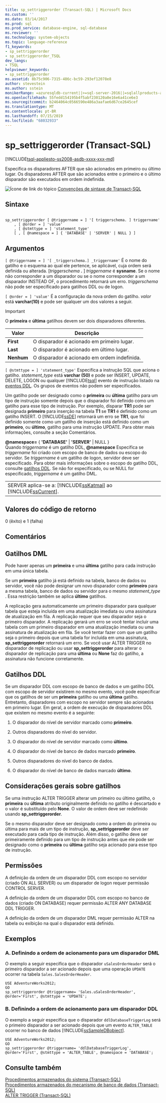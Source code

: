 ```yaml
---
title: sp_settriggerorder (Transact-SQL) | Microsoft Docs
ms.custom: ''
ms.date: 03/14/2017
ms.prod: sql
ms.prod_service: database-engine, sql-database
ms.reviewer: ''
ms.technology: system-objects
ms.topic: language-reference
f1_keywords:
- sp_settriggerorder
- sp_settriggerorder_TSQL
dev_langs:
- TSQL
helpviewer_keywords:
- sp_settriggerorder
ms.assetid: 8b75c906-7315-486c-bc59-293ef12078e8
author: stevestein
ms.author: sstein
monikerRange: =azuresqldb-current||>=sql-server-2016||=sqlallproducts-allversions||>=sql-server-linux-2017||=azuresqldb-mi-current
ms.openlocfilehash: 55fedd154195b4f5abf230120a0e16e6a41ce6e3
ms.sourcegitcommit: b2464064c0566590e486a3aafae6d67ce2645cef
ms.translationtype: MT
ms.contentlocale: pt-BR
ms.lasthandoff: 07/15/2019
ms.locfileid: "68032933"
---
```

# <a name="spsettriggerorder-transact-sql"></a>sp_settriggerorder (Transact-SQL)
[!INCLUDE[tsql-appliesto-ss2008-asdb-xxxx-xxx-md](../../includes/tsql-appliesto-ss2008-asdb-xxxx-xxx-md.md)]

  Especifica os disparadores AFTER que são acionados em primeiro ou último lugar. Os disparadores AFTER que são acionados entre o primeiro e o último disparador são executados em ordem indefinida.  
  
 ![Ícone de link do tópico](../../database-engine/configure-windows/media/topic-link.gif "Ícone de link do tópico") [Convenções de sintaxe de Transact-SQL](../../t-sql/language-elements/transact-sql-syntax-conventions-transact-sql.md)  
  
## <a name="syntax"></a>Sintaxe  
  
```  
  
sp_settriggerorder [ @triggername = ] '[ triggerschema. ] triggername'   
    , [ @order = ] 'value'   
    , [ @stmttype = ] 'statement_type'   
    [ , [ @namespace = ] { 'DATABASE' | 'SERVER' | NULL } ]  
```  
  
## <a name="arguments"></a>Argumentos  
`[ @triggername = ] '[ _triggerschema.] _triggername'` É o nome do gatilho e o esquema ao qual ele pertence, se aplicável, cuja ordem será definida ou alterada. [_triggerschema_ **.** ] *triggername* é **sysname**. Se o nome não corresponder a um disparador ou se o nome corresponder a um disparador INSTEAD OF, o procedimento retornará um erro. *triggerschema* não pode ser especificado para gatilhos DDL ou de logon.  
  
`[ @order = ] 'value'` É a configuração da nova ordem do gatilho. *valor* está **varchar(10)** e pode ser qualquer um dos valores a seguir.  
  
> [!IMPORTANT]  
>  O **primeira** e **última** gatilhos devem ser dois disparadores diferentes.  
  
|Valor|Descrição|  
|-----------|-----------------|  
|**First**|O disparador é acionado em primeiro lugar.|  
|**Last**|O disparador é acionado em último lugar.|  
|**Nenhum**|O disparador é acionado em ordem indefinida.|  
  
`[ @stmttype = ] 'statement_type'` Especifica a instrução SQL que aciona o gatilho. *statement_type* está **varchar (50)** e pode ser INSERT, UPDATE, DELETE, LOGON ou qualquer [!INCLUDE[tsql](../../includes/tsql-md.md)] evento de instrução listado na [eventos DDL](../../relational-databases/triggers/ddl-events.md). Os grupos de eventos não podem ser especificados.  
  
 Um gatilho pode ser designado como o **primeira** ou **última** gatilho para um tipo de instrução somente depois que o disparador foi definido como um gatilho para esse tipo de instrução. Por exemplo, disparar **TR1** pode ser designada **primeiro** para inserção na tabela **T1** se **TR1** é definido como um gatilho INSERT. O [!INCLUDE[ssDE](../../includes/ssde-md.md)] retornará um erro se **TR1**, que foi definido somente como um gatilho de inserção está definido como um **primeiro**, ou **último**, gatilho para uma instrução UPDATE. Para obter mais informações, consulte a seção Comentários.  
  
 **@namespace=** { **'DATABASE'**  |  **'SERVER'** | NULL }  
 Quando *triggername* é um gatilho DDL, **@namespace** Especifica se *triggername* foi criado com escopo de banco de dados ou escopo do servidor. Se *triggername* é um gatilho de logon, servidor deve ser especificado. Para obter mais informações sobre o escopo do gatilho DDL, consulte [gatilhos DDL](../../relational-databases/triggers/ddl-triggers.md). Se não for especificado, ou se NULL for especificado, *triggername* é um gatilho DML.  
  
||  
|-|  
|SERVER aplica-se a: [!INCLUDE[ssKatmai](../../includes/sskatmai-md.md)] ao [!INCLUDE[ssCurrent](../../includes/sscurrent-md.md)].|  
  
## <a name="return-code-values"></a>Valores do código de retorno  
 0 (êxito) e 1 (falha)  
  
## <a name="remarks"></a>Comentários  
  
## <a name="dml-triggers"></a>Gatilhos DML  
 Pode haver apenas um **primeira** e uma **última** gatilho para cada instrução em uma única tabela.  
  
 Se um **primeira** gatilho já está definido na tabela, banco de dados ou servidor, você não pode designar um novo disparador como **primeiro** para a mesma tabela, banco de dados ou servidor para o mesmo *statement_type* . Essa restrição também se aplica **último** gatilhos.  
  
 A replicação gera automaticamente um primeiro disparador para qualquer tabela que esteja incluída em uma atualização imediata ou uma assinatura de atualização em fila. A replicação requer que seu disparador seja o primeiro disparador. A replicação gerará um erro se você tentar incluir uma tabela com um primeiro disparador em uma atualização imediata ou uma assinatura de atualização em fila. Se você tentar fazer com que um gatilho seja o primeiro depois que uma tabela for incluída em uma assinatura, **sp_settriggerorder** retornará um erro. Se você usar ALTER TRIGGER no disparador de replicação ou usar **sp_settriggerorder** para alterar o disparador de replicação para uma **última** ou **None** faz do gatilho, a assinatura não funcione corretamente.  
  
## <a name="ddl-triggers"></a>Gatilhos DDL  
 Se um disparador DDL com escopo de banco de dados e um gatilho DDL com escopo de servidor existirem no mesmo evento, você pode especificar que os gatilhos de ser um **primeira** gatilho ou uma **última** gatilho. Entretanto, disparadores com escopo no servidor sempre são acionados em primeiro lugar. Em geral, a ordem de execução de disparadores DDL que existem no mesmo evento é a seguinte:  
  
1.  O disparador do nível de servidor marcado como **primeiro**.  
  
2.  Outros disparadores do nível do servidor.  
  
3.  O disparador do nível de servidor marcado como **último**.  
  
4.  O disparador do nível de banco de dados marcado **primeiro**.  
  
5.  Outros disparadores do nível do banco de dados.  
  
6.  O disparador do nível de banco de dados marcado **último**.  
  
## <a name="general-trigger-considerations"></a>Considerações gerais sobre gatilhos  
 Se uma instrução ALTER TRIGGER alterar um primeiro ou último gatilho, o **primeira** ou **última** atributo originalmente definido no gatilho é descartado e o valor é substituído pelo **None**. O valor de ordem deve ser redefinido usando **sp_settriggerorder**.  
  
 Se o mesmo disparador deve ser designado como a ordem do primeira ou última para mais de um tipo de instrução, **sp_settriggerorder** deve ser executado para cada tipo de instrução. Além disso, o gatilho deve ser primeiramente definido para um tipo de instrução antes que ele pode ser designado como o **primeira** ou **última** gatilho seja acionado para esse tipo de instrução.  
  
## <a name="permissions"></a>Permissões  
 A definição da ordem de um disparador DDL com escopo no servidor (criado ON ALL SERVER) ou um disparador de logon requer permissão CONTROL SERVER.  
  
 A definição da ordem de um disparador DDL com escopo no banco de dados (criado ON DATABASE) requer permissão ALTER ANY DATABASE DDL TRIGGER.  
  
 A definição da ordem de um disparador DML requer permissão ALTER na tabela ou exibição na qual o disparador está definido.  
  
## <a name="examples"></a>Exemplos  
  
### <a name="a-setting-the-firing-order-for-a-dml-trigger"></a>A. Definindo a ordem de acionamento para um disparador DML  
 O exemplo a seguir especifica que o disparador `uSalesOrderHeader` será o primeiro disparador a ser acionado depois que uma operação `UPDATE` ocorrer na tabela `Sales.SalesOrderHeader`.  
  
```  
USE AdventureWorks2012;  
GO  
sp_settriggerorder @triggername= 'Sales.uSalesOrderHeader', @order='First', @stmttype = 'UPDATE';  
```  
  
### <a name="b-setting-the-firing-order-for-a-ddl-trigger"></a>B. Definindo a ordem de acionamento para um disparador DDL  
 O exemplo a seguir especifica que o disparador `ddlDatabaseTriggerLog` será o primeiro disparador a ser acionado depois que um evento `ALTER_TABLE` ocorrer no banco de dados [!INCLUDE[ssSampleDBobject](../../includes/sssampledbobject-md.md)].  
  
```  
USE AdventureWorks2012;  
GO  
sp_settriggerorder @triggername= 'ddlDatabaseTriggerLog', @order='First', @stmttype = 'ALTER_TABLE', @namespace = 'DATABASE';  
```  
  
## <a name="see-also"></a>Consulte também  
 [Procedimentos armazenados do sistema &#40;Transact-SQL&#41;](../../relational-databases/system-stored-procedures/system-stored-procedures-transact-sql.md)   
 [Procedimentos armazenados do mecanismo de banco de dados &#40;Transact-SQL&#41;](../../relational-databases/system-stored-procedures/database-engine-stored-procedures-transact-sql.md)   
 [ALTER TRIGGER &#40;Transact-SQL&#41;](../../t-sql/statements/alter-trigger-transact-sql.md)  
  
  
